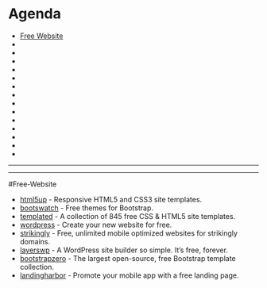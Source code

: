 
# Agenda

- [Free Website](#Free-Website)
- []()
- []()
- []()
- []()
- []()
- []()
- []()
- []()
- []()
- []()
- []()
- []()
- []()
- []()







------------------
-------------------



#Free-Website
- [html5up](http://html5up.net/) - Responsive HTML5 and CSS3 site templates.
- [bootswatch](https://bootswatch.com/) - Free themes for Bootstrap.
- [templated](http://templated.co/) - A collection of 845 free CSS & HTML5 site templates.
- [wordpress](https://wordpress.com/) - Create your new website for free.
- [strikingly](https://www.strikingly.com/) - Free, unlimited mobile optimized websites for strikingly domains.
- [layerswp](http://www.layerswp.com/) - A WordPress site builder so simple. It’s free, forever.
- [bootstrapzero](http://bootstrapzero.com/) - The largest open-source, free Bootstrap template collection.
- [landingharbor](http://www.landingharbor.com/) - Promote your mobile app with a free landing page.






































